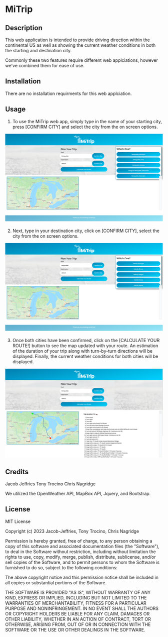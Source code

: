 # MiTrip

## Description

This web application is intended to provide driving direction within the continental US as well as showing the current weather conditions in both the starting and destination city. 

Commonly these two features require different web applciations, however we've combined them for ease of use. 

## Installation

There are no installation requirments for this web applciation.

## Usage

1. To use the MiTrip web app, simply type in the name of your starting city, press [CONFIRM CITY] and select the city from the on screen options. 

![Confirm Start City](./images/Confirm_start.png)

2. Next, type in your destination city, click on [CONFIRM CITY], select the city from the on screen options. 

![Confirm Destination city](./images/Confirm_end.png)

3. Once both cities have been confirmed, click on the [CALCULATE YOUR ROUTE!] button to see the map updated with your route. An estimation of the duration of your trip along with turn-by-turn directions will be displayed. Finally, the current weather conditions for both cities will be displayed.

![Display of map and directions](./images/Directions.png)

## Credits

Jacob Jeffries
Tony Trocino
Chris Nagridge

We utilized the OpenWeather API, MapBox API, Jquery, and Bootstrap.  

## License

MIT License

Copyright (c) 2023 Jacob-Jeffries, Tony Trocino, Chris Nagridge

Permission is hereby granted, free of charge, to any person obtaining a copy
of this software and associated documentation files (the "Software"), to deal
in the Software without restriction, including without limitation the rights
to use, copy, modify, merge, publish, distribute, sublicense, and/or sell
copies of the Software, and to permit persons to whom the Software is
furnished to do so, subject to the following conditions:

The above copyright notice and this permission notice shall be included in all
copies or substantial portions of the Software.

THE SOFTWARE IS PROVIDED "AS IS", WITHOUT WARRANTY OF ANY KIND, EXPRESS OR
IMPLIED, INCLUDING BUT NOT LIMITED TO THE WARRANTIES OF MERCHANTABILITY,
FITNESS FOR A PARTICULAR PURPOSE AND NONINFRINGEMENT. IN NO EVENT SHALL THE
AUTHORS OR COPYRIGHT HOLDERS BE LIABLE FOR ANY CLAIM, DAMAGES OR OTHER
LIABILITY, WHETHER IN AN ACTION OF CONTRACT, TORT OR OTHERWISE, ARISING FROM,
OUT OF OR IN CONNECTION WITH THE SOFTWARE OR THE USE OR OTHER DEALINGS IN THE
SOFTWARE.